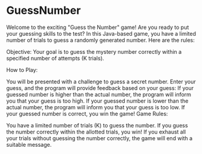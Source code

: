 # GuessNumber
Welcome to the exciting "Guess the Number" game! Are you ready to put your guessing skills to the test? In this Java-based game, you have a limited number of trials to guess a randomly generated number. Here are the rules:

Objective:
Your goal is to guess the mystery number correctly within a specified number of attempts (K trials).

How to Play:

You will be presented with a challenge to guess a secret number.
Enter your guess, and the program will provide feedback based on your guess:
If your guessed number is higher than the actual number, the program will inform you that your guess is too high.
If your guessed number is lower than the actual number, the program will inform you that your guess is too low.
If your guessed number is correct, you win the game!
Game Rules:

You have a limited number of trials (K) to guess the number.
If you guess the number correctly within the allotted trials, you win!
If you exhaust all your trials without guessing the number correctly, the game will end with a suitable message.
